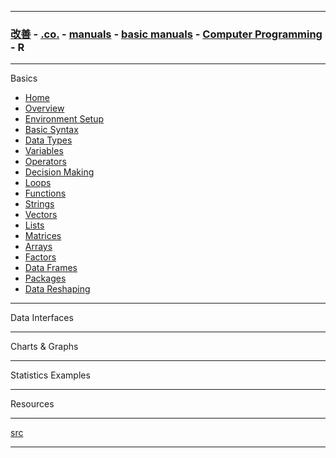 
---

### [改善](https://github.com/ttltrk/0C/blob/master/README.MD) - [.co.](https://github.com/ttltrk/PRG/blob/master/CODING.MD) - [manuals](https://github.com/ttltrk/PRG/blob/master/MAN.MD) - [basic manuals](https://github.com/ttltrk/PRG/blob/master/MANUALS.MD) - [Computer Programming](https://github.com/ttltrk/PRG/blob/master/C/DOC/CP/CP.MD) - R

---

Basics

* <a href="https://github.com/ttltrk/PRG/blob/master/R/BRM/01/HOME.MD">Home</a>
* <a href="https://github.com/ttltrk/PRG/blob/master/R/BRM/02/OVERVIEW.MD">Overview</a>
* <a href="">Environment Setup</a>
* <a href="">Basic Syntax</a>
* <a href="">Data Types</a>
* <a href="">Variables</a>
* <a href="">Operators</a>
* <a href="">Decision Making</a>
* <a href="">Loops</a>
* <a href="">Functions</a>
* <a href="">Strings</a>
* <a href="">Vectors</a>
* <a href="">Lists</a>
* <a href="">Matrices</a>
* <a href="">Arrays</a>
* <a href="">Factors</a>
* <a href="">Data Frames</a>
* <a href="">Packages</a>
* <a href="">Data Reshaping</a>

---

Data Interfaces

---

Charts & Graphs

---

Statistics Examples

---

Resources

---

[src](https://www.tutorialspoint.com/r/index.htm)

---
